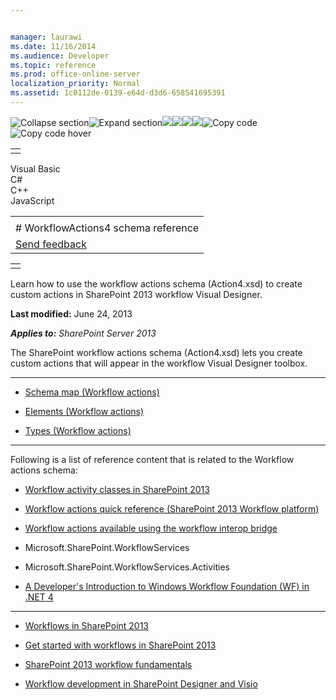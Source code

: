 ```yaml
---


manager: laurawi
ms.date: 11/16/2014
ms.audience: Developer
ms.topic: reference
ms.prod: office-online-server
localization_priority: Normal
ms.assetid: 1c0112de-0139-e64d-d3d6-658541695391
---
```


![Collapse
section](../icons/collapse_all.gif "Collapse section")![Expand
section](../icons/expand_all.gif "Expand section")![](../icons/collapse_all.gif)![](../icons/expand_all.gif)![](../icons/dropdown.gif)![](../icons/dropdownHover.gif)![Copy
code](../icons/copycode.gif "Copy code")![Copy code
hover](../icons/copycodeHighlight.gif "Copy code hover")
<table>
<tbody>
<tr class="odd">
<td align="left"></td>
</tr>
</tbody>
</table>

Visual Basic  
C\#  
C++  
JavaScript  

<table>
<tbody>
<tr class="odd">
<td align="left"><span id="runningHeaderText"></span></td>
</tr>
<tr class="even">
<td align="left"># WorkflowActions4 schema reference</td>
</tr>
<tr class="odd">
<td align="left"><span id="headfeedbackarea" class="feedbackhead"><a href="javascript:SubmitFeedback(&#39;docthis@Microsoft.com&#39;,&#39;&#39;,&#39;&#39;,&#39;&#39;,&#39;1.0.18082.1225&#39;,&#39;%0\dThank%20you%20for%20your%20feedback.%20The%20developer%20writing%20teams%20use%20your%20feedback%20to%20improve%20documentation.%20While%20we%20are%20reviewing%20your%20feedback,%20we%20may%20send%20you%20e-mail%20to%20ask%20for%20clarification%20or%20feedback%20on%20a%20solution.%20We%20do%20not%20use%20your%20e-mail%20address%20for%20any%20other%20purpose%20and%20we%20delete%20it%20after%20we%20finish%20our%20review.%0\AFor%20further%20information%20about%20the%20privacy%20policies%20of%20Microsoft,%20please%20see%20http://privacy.microsoft.com/en-us/default.aspx.%0\A%0\d&#39;,&#39;Customer%20feedback&#39;);">Send feedback</a></span></td>
</tr>
</tbody>
</table>

<table>
<colgroup>
<col width="100%" />
</colgroup>
<tbody>
<tr class="odd">
<td align="left"></td>
</tr>
</tbody>
</table>

Learn how to use the workflow actions schema (Action4.xsd) to create
custom actions in SharePoint 2013 workflow Visual Designer.

**Last modified:** June 24, 2013

***Applies to:** SharePoint Server 2013*

The SharePoint workflow actions schema (Action4.xsd) lets you create
custom actions that will appear in the workflow Visual Designer toolbox.


--------------------------------------------------------------------------------------------------------------------------------------------------------------------------------------------------------------

-   <span sdata="link">[Schema map (Workflow
    actions)](schema-map-workflow-actions.htm)</span>

-   <span sdata="link">[Elements (Workflow
    actions)](elements-workflow-actions.htm)</span>

-   <span sdata="link">[Types (Workflow
    actions)](types-workflow-actions.htm)</span>


------------------------------------------------------------------------------------------------------------------------------------------------------------------------------------------------

Following is a list of reference content that is related to the Workflow
actions schema:

-   [Workflow activity classes in SharePoint
    2013](http://msdn.microsoft.com/library/70d5ca8d-520d-40a9-b24e-52bb31bd6c22(Office.15).aspx)

-   [Workflow actions quick reference (SharePoint 2013 Workflow
    platform)](http://msdn.microsoft.com/library/eb3434e5-bc75-4474-8873-4980062fd29c(Office.15).aspx)

-   [Workflow actions available using the workflow interop
    bridge](http://msdn.microsoft.com/library/a8903440-ff8f-41a4-8c2a-5dbe12c07cfb(Office.15).aspx)

-   <span sdata="cer"
    target="N:Microsoft.SharePoint.WorkflowServices"><span
    class="nolink">Microsoft.SharePoint.WorkflowServices</span></span>

-   <span sdata="cer"
    target="N:Microsoft.SharePoint.WorkflowServices.Activities"><span
    class="nolink">Microsoft.SharePoint.WorkflowServices.Activities</span></span>

-   [A Developer's Introduction to Windows Workflow Foundation (WF) in
    .NET 4](http://msdn.microsoft.com/en-us/library/ee342461.aspx)


-------------------------------------------------------------------------------------------------------------------------------------------------------------------------------------------------------------------

-   [Workflows in SharePoint
    2013](http://msdn.microsoft.com/library/e0602371-ae22-44be-8a7e-9e47e9f046d6(Office.15).aspx)

-   [Get started with workflows in SharePoint
    2013](http://msdn.microsoft.com/library/a2643cd7-474d-4e4c-85bb-00f0b6685a1d(Office.15).aspx)

-   [SharePoint 2013 workflow
    fundamentals](http://msdn.microsoft.com/library/1e622296-f78b-4e3a-a1e7-8effa24111a8(Office.15).aspx)

-   [Workflow development in SharePoint Designer and
    Visio](http://msdn.microsoft.com/library/496780d5-47d6-4a43-bf14-70aefb8d820c(Office.15).aspx)








